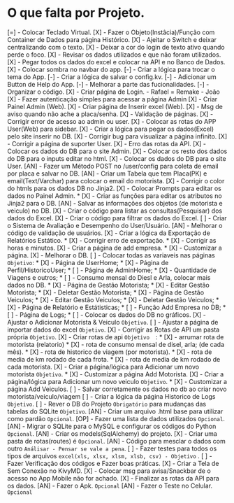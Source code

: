# O que falta por Projeto.

[=] - Colocar Teclado Virtual.
[X] - Fazer o Objeto(Instâcia)/Função com Container de Dados para página Histórico.
[X] - Ajeitar o Switch e deixar centralizando com o texto.
[X] - Deixar a cor do login de texto ativo quando perde o foco.
[X] - Revisar os dados utilizados e que não foram utilizados.
[X] - Pegar todos os dados do excel e colocar na API e no Banco de Dados.
[X] - Colocar sombra no navbar do app.
[-] - Criar a lógica para trocar o tema do App.
[-] - Criar a lógica de salvar o config.kv.
[-] - Adicionar um Button de Help do App.
[-] - Melhorar a parte das fucionalidades.
[-] - Organizar o código.
[X] - Criar página de Login. - Rafael = Remake - João
[X] - Fazer autenticação simples para acessar a página Admin
[X] - Criar Painel Admin (Web).
[X] - Criar página de Inserir excel (Web).
[X] - Msg de aviso quando não ache a placa/senha.
[X] - Validação de páginas.
[X] - Corrigir error de acesso ao admin ou user.
[X] - Colocar as rotas do APP User(Web) para sidebar. 
[X] - Criar a lógica para pegar os dados(Excel) pelo site inserir no DB.
[X] - Corrigir bug para visualizar a página infinito.
[X] - Corrigir a página de suporter User.
[X] - Erro das rotas da API.
[X] - Colocar os dados do DB para o site Admin.
[X] - Colocar os resto dos dados do DB para o inputs editar no html.
[X] - Colocar os dados do DB para o site User.
[AN] - Fazer um Método POST no /user/config para coleta de email por placa e salvar no DB.
[AN] - Criar um Tabela que tem Placa(PK) e email(Text/Varchar) para colocar o email do motorista.
[X] - Corrigir o color do htmls para os dados DB no Jinja2.
[X] - Colocar Prompts para editar os dados no Painel Admin.
    * [X] - Criar as funções para editar os atributos no Jinja2 para o DB.
[AN] - Salvar as informações dos objetos (de motorista e veiculo) no DB.
[X] - Criar o código para listar as consultas(Pesquisar) dos dados do Excel.
[X] - Criar o código para filtrar os dados do Excel.
[ ] - Criar o Sistema de Avaliação e Desempenho do User/Usuário.
[AN] - Melhorar o código de validação de usuários.
[X] - Criar a lógica da Exportação de Relatórios Estático.
    * [X] - Corrigir erro de exportação.
    * [X] - Corrigir as horas e minutos.
[X] - Criar a página de add empresa.
    * [X] - Customizar a página.
[X] - Melhorar o DB.
[ ] - Colocar todas as variaveis nas páginas `Objetivo`:
    * [X] - Página de UserHome;
    * [X] - Página de Perfil/HistoricoUser;
    * [ ] - Página de AdminHome;
        * [X] - Quantidade de Viagens e outros;
        * [ ] - Consumo mensal do Diesl e Arla, colocar mais dados no DB.
    * [X] - Página de Gestão Motorista;
        * [X] - Editar Gestão Motorista;
        * [X] - Deletar Gestão Motorista;
    * [X] - Página de Gestão Veiculos;
        * [X] - Editar Gestão Veiculos;
        * [X] - Deletar Gestão Veiculos;
    * [X] - Página de Relatório e Estátisticas;
    * [ ] - Função Add Empresa no DB;
    * [ ] - Página de Logs;
    * [ ] - Colocar os dados do DB no gráficos.
[X] - Ajustar o Adicionar Motorista & Veiculo `Objetivo`.
[ ] - Ajustar a página de importar dados do excel `Objetivo`.
[X] - Corrigir as Rotas de API um pasta própria `Objetivo`.
[X] - Criar rotas de api `Objetivo  `:
    * [X] - arrumar rota de motorista (relatorio)
    * [X] - rota de consumo mensal de disel, arla; (de cada mês).
    * [X] - rota de historico de viagem (por motorista).
    * [X] - rota de media de km rodado de cada frota.
    * [X] - rota de media de km rodado de cada motorista.
[X] - Criar a página/lógica para Adicionar um novo motorista `Objetivo`.
    * [X] - Customizar a página Add Motorista.
[X] - Criar a página/lógica para Adicionar um novo veiculo `Objetivo`.
    * [X] - Customizar a página Add Veiculos.
[ ] - Salvar corretamente os dados no db ao criar novo motorista/veiculo/viagem
[ ] - Criar a lógica da página Historico de Logs `Objetivo`.
[ ] - Rever o DB do Projeto `Obrigatório` para mudanças das tabelas do SQLite `Objetivo`.
[AN] - Criar um arquivo .html base para utilizar como pardão `Opcional`.
[OP] - Fazer uma lista de dados utilizados `Opcional`.
[AN] - Migrar o SQLite para o MySQL e configurar os códigos do Python `Opcional`.
[AN] - Criar os models(SqlAlchemy) do projeto.
[X] - Criar uma pasta de rotas(routes) é `Opcional`.
[AN] - Código para mesclar o dados com outro `Análisar - Pensar se vale a pena`.
[ ] - Fazer testes para todos os tipos de arquivos `excel(xls, xlsx, xlsm, xlsb, csv) - Objetivo` .
[ ] - Fazer Verificação dos códigos e Fazer boas práticas.
[X] - Criar a Tela de Sem Conexão no KivyMD.
[X] - Colocar msg para avisa/Snackbar de o acesso no App Mobile não for achado.
[X] - Finalizar as rotas da API para os dados.
[AN] - Fazer o Apk. `Opcional`
[AN] - Fazer o Teste no Celular. `Opcional`
